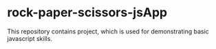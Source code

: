 # rock-paper-scissors-jsApp
 This repository contains project, which is used for demonstrating basic javascript skills.
